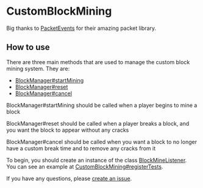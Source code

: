 # CustomBlockMining
Big thanks to [PacketEvents](https://github.com/retrooper/packetevents) for their amazing packet library.

## How to use

There are three main methods that are used to manage the custom block mining system. They are:
- [BlockManager#startMining](https://github.com/Fisher2911/CustomBlockMining/blob/1a30efa580b4ce9e58d2fb3256e4ad6162202af9/src/main/java/io/github/fisher2911/customblockmining/BlockBreakManager.java#L24)
- [BlockManager#reset](https://github.com/Fisher2911/CustomBlockMining/blob/1a30efa580b4ce9e58d2fb3256e4ad6162202af9/src/main/java/io/github/fisher2911/customblockmining/BlockBreakManager.java#L30)
- [BlockManager#cancel](https://github.com/Fisher2911/CustomBlockMining/blob/1a30efa580b4ce9e58d2fb3256e4ad6162202af9/src/main/java/io/github/fisher2911/customblockmining/BlockBreakManager.java#L36)

BlockManager#startMining should be called when a player begins to mine a block
<br>

BlockManager#reset should be called when a player breaks a block, and you want the block to appear without any cracks
<br>

BlockManager#cancel should be called when you want a block to no longer have a custom break time and to remove any cracks from it

To begin, you should create an instance of the class [BlockMineListener](https://github.com/Fisher2911/CustomBlockMining/blob/master/src/main/java/io/github/fisher2911/customblockmining/BlockMineListener.java).
<br>
You can see an example at [CustomBlockMining#registerTests](https://github.com/Fisher2911/CustomBlockMining/blob/1a30efa580b4ce9e58d2fb3256e4ad6162202af9/src/main/java/io/github/fisher2911/customblockmining/CustomBlockMining.java#L61).

If you have any questions, please [create an issue](https://github.com/Fisher2911/CustomBlockMining/issues).